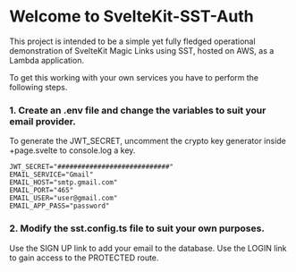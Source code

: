 Welcome to SvelteKit-SST-Auth
===============================

This project is intended to be a simple yet fully fledged operational demonstration of SvelteKit Magic Links using SST, hosted on AWS, as a Lambda application.

To get this working with your own services you have to perform the following steps.

### 1. Create an .env file and change the variables to suit your email provider.
To generate the JWT_SECRET, uncomment the crypto key generator inside +page.svelte to console.log a key.
```
JWT_SECRET="############################"
EMAIL_SERVICE="Gmail"
EMAIL_HOST="smtp.gmail.com"
EMAIL_PORT="465"
EMAIL_USER="user@gmail.com"
EMAIL_APP_PASS="password"
```

### 2. Modify the sst.config.ts file to suit your own purposes.

Use the SIGN UP link to add your email to the database. Use the LOGIN link to gain access to the PROTECTED route.
